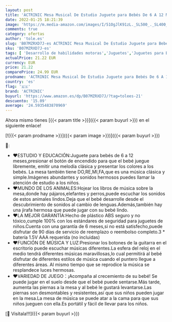 ```yaml
---
layout: post
title: 'ACTRINIC Mesa Musical De Estudio Juguete para Bebés De 6 A 12 Meses Juguete De Educación Temprana Juguete Musical Mesa De Juego Juguete para Niños De 1 2 3 Años-Sonidos y Luces Diferentes'
date: 2022-01-25 18:21:39
image: 'https://m.media-amazon.com/images/I/51OgJlK91zL._SL500_._SL400_.jpg'
comments: true
category: ofertas
author: 'tole.es'
slug: 'B07MZRXD7J-es ACTRINIC Mesa Musical De Estudio Juguete para Bebés De 6 A...'
sku: 'B07MZRXD7J-es'
tags: [ 'Desarrollo de habilidades motoras','Juguetes','Juguetes para Bebés y primera infancia','Juguetes y juegos','actrinic','bebés', ]
actualPrice: 21.22 EUR
currency: EUR
price: 21.22
comparePrice: 24.99 EUR
prodname: 'ACTRINIC Mesa Musical De Estudio Juguete para Bebés De 6 A 12 Meses Juguete De Educación Temprana Juguete Musical Mesa De Juego Juguete para Niños De 1 2 3 Años-Sonidos y Luces Diferentes'
country: 'es'
flag: '🇪🇸'
brand: 'ACTRINIC'
buyurl: 'https://www.amazon.es/dp/B07MZRXD7J/?tag=tolees-21'
descuento: '15.09'
average: '24.5935483870969'
---
```


Ahora mismo tienes [{{< param title >}}]({{< param buyurl >}}) en el siguiente enlace!

[![{{< param prodname >}}]({{< param image >}})]({{< param buyurl >}})

🔎:

- ❤ESTUDIO Y EDUCACIÓN:Juguete para bebés de 6 a 12 meses,presionar el botón de encendido para que el bebé juegue libremente, emitir una melodía clásica y presentar los colores a los bebés. La mesa también tiene DO,RE,MI,FA,que es una música clásica y simple.Imágenes abundantes y sonidos hermosos puedes llamar la atención de estudio a los niños.
- ❤MUNDO DE LOS ANIMALES:Hojear los libros de música sobre la mesa,donde hay pájaros,elefantes y perros,puede escuchar los sonidos de estos animales lindos.Deja que el bebé desarrolle desde el descubrimiento de sonidos al cambio de lenguas.Además,también hay una jirafa hermosa que puede jugar con su bebé lindo.
- ❤LA MEJOR GARANTÍA:Hecho de plástico ABS seguro y no tóxico,cumple 100% con los estándares de seguridad para juguetes de niños.Cuenta con una garantía de 6 meses,si no está satisfecho,puede disfrutar de 90 días de servicio de reemplazo o reembolso completo.3 * batería 1.5V AAA requerida (no incluidas)
- ❤FUNCIÓN DE MÚSICA Y LUZ:Presionar los botones de la guitarra en el escritorio puede escuchar músicas diferentes.La esfera del reloj en el medio tendrá diferentes músicas maravillosas,lo cual permitirá al bebé disfrutar de diferentes estilos de música cuando el puntero llegue a diferentes áreas. Al mismo tiempo que se reprodice la música se resplandece luces hermosas.
- ❤VARIEDAD DE JUEGO：¡Acompaña al crecemiento de su bebé! Se puede jugar en el suelo desde que el bebé puede sentarse.Más tarde, aumenta las piernas a la mesa y al bebé le gustará levantarse.Las piernas son desmontables y resistentes,así que sus niños pueden jugar en la mesa.La mesa de música se puede atar a la cama para que sus niños jueguen con ella.Es portátil y fácil de llevar para los niños.

[🛒 Visítala!!!]({{< param buyurl >}})
